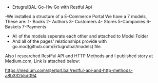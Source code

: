 - ErtugrulBAL-Go-Hw
Go with Restful Api 


-We installed a structure of a E-Commerce Portal
We have a 7 models, These are:
  1- Books
  2- Authors
  3- Customers
  4- Stores
  5-Companies
  6-Baskets
  7-Payments
- All of the models seperate each other and attached to Model Folder
- And all of the pages' relationships provide with go.mod(github.com/Ertugrulbal/models) file.

Also I researched RestFul API and HTTP Methods and I published story at Medium.com, Link is attached below:

  https://medium.com/@ertgrl.bal/restful-api-and-http-methods-a8b332b5d094
